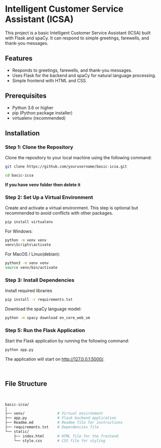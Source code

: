 # Intelligent Customer Service Assistant (ICSA)

This project is a basic Intelligent Customer Service Assistant (ICSA) built with Flask and spaCy. It can respond to simple greetings, farewells, and thank-you messages.

## Features

- Responds to greetings, farewells, and thank-you messages.
- Uses Flask for the backend and spaCy for natural language processing.
- Simple frontend with HTML and CSS.

## Prerequisites

- Python 3.6 or higher
- pip (Python package installer)
- virtualenv (recommended)

## Installation

### Step 1: Clone the Repository

Clone the repository to your local machine using the following command:

```bash
git clone https://github.com/yourusername/basic-icsa.git
```
```bash
cd basic-icsa
```
<b>If you have venv folder then delete it</b>

### Step 2: Set Up a Virtual Environment

Create and activate a virtual environment. This step is optional but recommended to avoid conflicts with other packages.

```bash
pip install virtualenv
```
For Windows:
```bash
python -m venv venv
venv\Scripts\activate
```

For MacOS / Linux(debian):
```bash
python3 -m venv venv
source venv/bin/activate
```
### Step 3: Install Dependencies

Install required libraries
```bash
pip install -r requirements.txt
```

Download the spaCy language model:
```bash
python -m spacy download en_core_web_sm
```

### Step 5: Run the Flask Application
Start the Flask application by running the following command:

```bash
python app.py
```
The application will start on http://127.0.0.1:5000/.

<br>

## File Structure
<br>

```bash
basic-icsa/
│
├── venv/               # Virtual environment
├── app.py              # Flask backend application
├── Readme.md           # Readme file for instructions
├── requirements.txt    # Dependencies file
└── static/
    ├── index.html      # HTML file for the frontend
    └── style.css       # CSS file for styling
```
